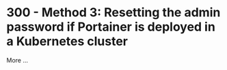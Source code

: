 # 300 - Method 3: Resetting the admin password if Portainer is deployed in a Kubernetes cluster

More ...
